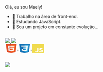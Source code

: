 Olá, eu sou Maely!


- 🔭 Trabalho na área de front-end.
- 🌱 Estudando JavaScript.
- 🌸 Sou um projeto em constante evolução...

##

<div>
  <a href="https://github.com/maely00">
  <img height="180em" src="https://github-readme-stats.vercel.app/api?username=maely00&show_icons=true&theme=dracula&include_all_commits=true&count_private=true"/>
  <img height="180em" src="https://github-readme-stats.vercel.app/api/top-langs/?username=maely00&layout=compact&langs_count=7&theme=dracula"/>
</div>
  
<div>
 <img align="center" alt="Maely-HTML" height="30" width="40" src="https://raw.githubusercontent.com/devicons/devicon/master/icons/html5/html5-original.svg">
 <img align="center" alt="Maely-CSS" height="30" width="40" src="https://raw.githubusercontent.com/devicons/devicon/master/icons/css3/css3-original.svg">
<img align="center" alt="Maely-Js" height="30" width="40" src="https://raw.githubusercontent.com/devicons/devicon/master/icons/javascript/javascript-plain.svg">
</div>

##

<div> 
   <a href="https://instagram.com/maely.priscila" target="_blank"><img src="https://img.shields.io/badge/-Instagram-%23E4405F?style=for-the-badge&logo=instagram&logoColor=white" target="_blank"></a>
 	
</div>


